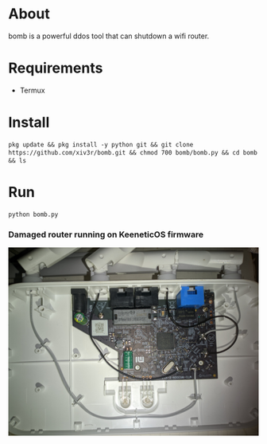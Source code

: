 # About 
bomb is a powerful ddos tool that can shutdown a wifi router.

# Requirements
- Termux

# Install 
```
pkg update && pkg install -y python git && git clone https://github.com/xiv3r/bomb.git && chmod 700 bomb/bomb.py && cd bomb && ls
```

# Run
```
python bomb.py
```

### Damaged router running on KeeneticOS firmware 

<img src="https://github.com/xiv3r/bomb/blob/main/poc.jpg">
